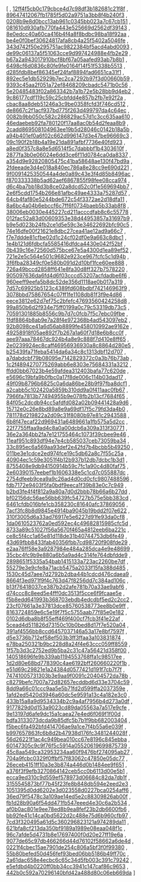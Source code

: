 [
, [12ff4f5cb0c179cbce4d7c98df3b182681c21f8f](https://github.com/apache/qpid-proton/commit/12ff4f5cb0c179cbce4d7c98df3b182681c21f8f)
, [89647412067fb1785f5d02a9751a3bb8f4b240f3](https://github.com/apache/qpid-proton/commit/89647412067fb1785f5d02a9751a3bb8f4b240f3)
, [0208b9e8d0bcc13ab961c0345bb023a7c67cb151](https://github.com/apache/qpid-proton/commit/0208b9e8d0bcc13ab961c0345bb023a7c67cb151)
, [081610d930afb770fa443e525669d2562df39143](https://github.com/apache/qpid-proton/commit/081610d930afb770fa443e525669d2562df39143)
, [8e0edcc40a60ca416b4f4a8f8bdbc98ba18f92aa](https://github.com/apache/qpid-proton/commit/8e0edcc40a60ca416b4f4a8f8bdbc98ba18f92aa)
, [be4e0f0bef30624817afa8cb4a25f5402a5046fe](https://github.com/apache/qpid-proton/commit/be4e0f0bef30624817afa8cb4a25f5402a5046fe)
, [343d742f50e295751ac9822384bf5acd4abd0093](https://github.com/apache/qpid-proton/commit/343d742f50e295751ac9822384bf5acd4abd0093)
, [de99c06137a5f51063cce9d997424988e4fb2e29](https://github.com/apache/qpid-proton/commit/de99c06137a5f51063cce9d997424988e4fb2e29)
, [b67a2a943017910bcf8bf67a05aafed93ab7b8b1](https://github.com/apache/qpid-proton/commit/b67a2a943017910bcf8bf67a05aafed93ab7b8b1)
, [6498cf6d0836c80fe9fe0164f14f51f5338b5513](https://github.com/apache/qpid-proton/commit/6498cf6d0836c80fe9fe0164f14f51f5338b5513)
, [d285fdb8bef86345ef24faf8894fad6651ca31f1](https://github.com/apache/qpid-proton/commit/d285fdb8bef86345ef24faf8894fad6651ca31f1)
, [892ec5e1db52929b7ec2ca7292b97f3d00660b59](https://github.com/apache/qpid-proton/commit/892ec5e1db52929b7ec2ca7292b97f3d00660b59)
, [9393c45aa2f051a72ef8468209cbadc5471b0c56](https://github.com/apache/qpid-proton/commit/9393c45aa2f051a72ef8468209cbadc5471b0c56)
, [5e20485483f02a863342b7a1b72e5b28bb9d4eb2](https://github.com/apache/qpid-proton/commit/5e20485483f02a863342b7a1b72e5b28bb9d4eb2)
, [9c86177cdf119c59c25cbfdd4e857b2fb7e92f2a](https://github.com/apache/qpid-proton/commit/9c86177cdf119c59c25cbfdd4e857b2fb7e92f2a)
, [cbac8aa8deb51246a3c9be0358fcfd3f746cd512](https://github.com/apache/qpid-proton/commit/cbac8aa8deb51246a3c9be0358fcfd3f746cd512)
, [de8667c2f1acf937bd775f263d499797da4c64ec](https://github.com/apache/qpid-proton/commit/de8667c2f1acf937bd775f263d499797da4c64ec)
, [0082b9bb050c582c286829ac57d1c3cc635aa610](https://github.com/apache/qpid-proton/commit/0082b9bb050c582c286829ac57d1c3cc635aa610)
, [46edaebeb92fa780120f17aa8ac0b54d2feaa8b9](https://github.com/apache/qpid-proton/commit/46edaebeb92fa780120f17aa8ac0b54d2feaa8b9)
, [2cadd869508104963ee19b5d28046c0142b18a5b](https://github.com/apache/qpid-proton/commit/2cadd869508104963ee19b5d28046c0142b18a5b)
, [a94b401ef0a6f02c662d996147d3e47be96669c3](https://github.com/apache/qpid-proton/commit/a94b401ef0a6f02c662d996147d3e47be96669c3)
, [09c190f2b18b4a19e21da891afbf7736e40fd923](https://github.com/apache/qpid-proton/commit/09c190f2b18b4a19e21da891afbf7736e40fd923)
, [a8ed0f357c8a8e5d6514f5c7dabbbf1b4303610f](https://github.com/apache/qpid-proton/commit/a8ed0f357c8a8e5d6514f5c7dabbbf1b4303610f)
, [2877fa3b0e06024e6dd3ce6f11d0784ca0da8337](https://github.com/apache/qpid-proton/commit/2877fa3b0e06024e6dd3ce6f11d0784ca0da8337)
, [a354d9e92820805475c41ba58648ae130f47bd9a](https://github.com/apache/qpid-proton/commit/a354d9e92820805475c41ba58648ae130f47bd9a)
, [2fdeeade3d4e018a840ec786a8e28cc9e690d221](https://github.com/apache/qpid-proton/commit/2fdeeade3d4e018a840ec786a8e28cc9e690d221)
, [9f0091425350544a4de0a89c43e3f4d85b8496ac](https://github.com/apache/qpid-proton/commit/9f0091425350544a4de0a89c43e3f4d85b8496ac)
, [f870333338b5ad62aef6867855f98fee08cca974](https://github.com/apache/qpid-proton/commit/f870333338b5ad62aef6867855f98fee08cca974)
, [d6c4ba7bb18d3b8ce02a8dcd52c0f1e569694bb7](https://github.com/apache/qpid-proton/commit/d6c4ba7bb18d3b8ce02a8dcd52c0f1e569694bb7)
, [2e6f5cdd1754b266e81afbc49ae4333a75287d57](https://github.com/apache/qpid-proton/commit/2e6f5cdd1754b266e81afbc49ae4333a75287d57)
, [64cb4faf80e5244bde672c54f3372ae2d18dfa11](https://github.com/apache/qpid-proton/commit/64cb4faf80e5244bde672c54f3372ae2d18dfa11)
, [8a6bc4a04b6ebccf6c7ff6f0734baeb5b33ab8f8](https://github.com/apache/qpid-proton/commit/8a6bc4a04b6ebccf6c7ff6f0734baeb5b33ab8f8)
, [38006eb0030e445227cd211acccdfab8c6c55778](https://github.com/apache/qpid-proton/commit/38006eb0030e445227cd211acccdfab8c6c55778)
, [012fac52a83d00609353e38d44953857a31697b9](https://github.com/apache/qpid-proton/commit/012fac52a83d00609353e38d44953857a31697b9)
, [b9e5d023b24fb2ce1d5e59c3e34622692bfc90c5](https://github.com/apache/qpid-proton/commit/b9e5d023b24fb2ce1d5e59c3e34622692bfc90c5)
, [74e16dfe00f21621e8dbc27cea41ae12ad9a66c7](https://github.com/apache/qpid-proton/commit/74e16dfe00f21621e8dbc27cea41ae12ad9a66c7)
, [f7e7ddde81cfbe02d1c24cf02df0e9a663c8dbc1](https://github.com/apache/qpid-proton/commit/f7e7ddde81cfbe02d1c24cf02df0e9a663c8dbc1)
, [1e4b121d6fdbcfa5585416dfdca4430e042f52bf](https://github.com/apache/qpid-proton/commit/1e4b121d6fdbcfa5585416dfdca4430e042f52bf)
, [0b439c16e72560d575bce67e5a4300d1ea89ef52](https://github.com/apache/qpid-proton/commit/0b439c16e72560d575bce67e5a4300d1ea89ef52)
, [721e2e5c564e501c9682e923ce967fcfc5c1d94b](https://github.com/apache/qpid-proton/commit/721e2e5c564e501c9682e923ce967fcfc5c1d94b)
, [3f6fba28349cf0e580b091d2d10bf1fce60ee888](https://github.com/apache/qpid-proton/commit/3f6fba28349cf0e580b091d2d10bf1fce60ee888)
, [726a49bccd2858ff641e8fa30d8ff327b7578220](https://github.com/apache/qpid-proton/commit/726a49bccd2858ff641e8fa30d8ff327b7578220)
, [905097636da6fd4d6f03cccd53207acfdadbe6f6](https://github.com/apache/qpid-proton/commit/905097636da6fd4d6f03cccd53207acfdadbe6f6)
, [960eeff9eefa5b8dc52de356d1118ae0b017a319](https://github.com/apache/qpid-proton/commit/960eeff9eefa5b8dc52de356d1118ae0b017a319)
, [7d57c69925b5123c4389fd608bdbf742146963f9](https://github.com/apache/qpid-proton/commit/7d57c69925b5123c4389fd608bdbf742146963f9)
, [3078bbd75867654c07ff1fe1108db81f3f9e4d86](https://github.com/apache/qpid-proton/commit/3078bbd75867654c07ff1fe1108db81f3f9e4d86)
, [eece3812e62d7ef75c2bfefc47693560424258d8](https://github.com/apache/qpid-proton/commit/eece3812e62d7ef75c2bfefc47693560424258d8)
, [99a850b6d2f934e75ff0199a0c79c53319db73c5](https://github.com/apache/qpid-proton/commit/99a850b6d2f934e75ff0199a0c79c53319db73c5)
, [70591301885b8556c9b7d7c0fcb7f5c7ebc09fbe](https://github.com/apache/qpid-proton/commit/70591301885b8556c9b7d7c0fcb7f5c7ebc09fbe)
, [1fdf8864b8ab9e7a28f4e972368b4ad543097eb2](https://github.com/apache/qpid-proton/commit/1fdf8864b8ab9e7a28f4e972368b4ad543097eb2)
, [92b8098ce41a6d56ab8899fe458010992ae9162e](https://github.com/apache/qpid-proton/commit/92b8098ce41a6d56ab8899fe458010992ae9162e)
, [49258918f05ae892f7b267a1a60f7d18e6b8cc0f](https://github.com/apache/qpid-proton/commit/49258918f05ae892f7b267a1a60f7d18e6b8cc0f)
, [aee97aaa78467dc924b4a8e9c888f7d410e8ff65](https://github.com/apache/qpid-proton/commit/aee97aaa78467dc924b4a8e9c888f7d410e8ff65)
, [2e0239924ec8caff46956936930a8c8864d280e5](https://github.com/apache/qpid-proton/commit/2e0239924ec8caff46956936930a8c8864d280e5)
, [b25439fa71feba5414da6a34c8c1313dbf12d707](https://github.com/apache/qpid-proton/commit/b25439fa71feba5414da6a34c8c1313dbf12d707)
, [a7dabdcbf79b08095e7142829372c0a3b76b73ab](https://github.com/apache/qpid-proton/commit/a7dabdcbf79b08095e7142829372c0a3b76b73ab)
, [1c2f4894270775269abb6e8303e75684331a3212](https://github.com/apache/qpid-proton/commit/1c2f4894270775269abb6e8303e75684331a3212)
, [ffdd0bb67023b4e59afdea312403bafa77c620de](https://github.com/apache/qpid-proton/commit/ffdd0bb67023b4e59afdea312403bafa77c620de)
, [e5696c19bfa9b0fbc0a17f8de006c114b03dad17](https://github.com/apache/qpid-proton/commit/e5696c19bfa9b0fbc0a17f8de006c114b03dad17)
, [49f09b8796b6825c0a6da86be28b9f97fba8dcf1](https://github.com/apache/qpid-proton/commit/49f09b8796b6825c0a6da86be28b9f97fba8dcf1)
, [a2cabb5c102420a5859b310dd9a0f411aac0fb67](https://github.com/apache/qpid-proton/commit/a2cabb5c102420a5859b310dd9a0f411aac0fb67)
, [7966fa7813b77494955b9e078fb2b13cf7684f65](https://github.com/apache/qpid-proton/commit/7966fa7813b77494955b9e078fb2b13cf7684f65)
, [84f05c2dcdb94cc5afdfd082a02b09441428a9d6](https://github.com/apache/qpid-proton/commit/84f05c2dcdb94cc5afdfd082a02b09441428a9d6)
, [15712e0c26e8bd89a8e9a69df17f5c79fd3da4b0](https://github.com/apache/qpid-proton/commit/15712e0c26e8bd89a8e9a69df17f5c79fd3da4b0)
, [781178d219822a2d09c31f8080b97e81c2943588](https://github.com/apache/qpid-proton/commit/781178d219822a2d09c31f8080b97e81c2943588)
, [6b8f47ecaf22d969431a6489661a1fb575a5d2cc](https://github.com/apache/qpid-proton/commit/6b8f47ecaf22d969431a6489661a1fb575a5d2cc)
, [22f7755ffaa9ad4c8a0a00dcb6a309a313f30771](https://github.com/apache/qpid-proton/commit/22f7755ffaa9ad4c8a0a00dcb6a309a313f30771)
, [36e2a364bb2fa7e121755464c1073f39cbee9e46](https://github.com/apache/qpid-proton/commit/36e2a364bb2fa7e121755464c1073f39cbee9e46)
, [11eaf951c893df94e7e4cb585037ceb73059ba34](https://github.com/apache/qpid-proton/commit/11eaf951c893df94e7e4cb585037ceb73059ba34)
, [33c895ec6a569aa93def2e42fd7b4bcbb5b49250](https://github.com/apache/qpid-proton/commit/33c895ec6a569aa93def2e42fd7b4bcbb5b49250)
, [011be3e1cdce2ed974fce19c5db62a8c7f55c25a](https://github.com/apache/qpid-proton/commit/011be3e1cdce2ed974fce19c5db62a8c7f55c25a)
, [40904ec1c59e3051f4b12b937b12db7dcbc1b3d1](https://github.com/apache/qpid-proton/commit/40904ec1c59e3051f4b12b937b12db7dcbc1b3d1)
, [8755408e9db94150914b59c7fc1a90c4d80faf75](https://github.com/apache/qpid-proton/commit/8755408e9db94150914b59c7fc1a90c4d80faf75)
, [2e60390157eebef1b1606338e5c1cd7c055887dc](https://github.com/apache/qpid-proton/commit/2e60390157eebef1b1606338e5c1cd7c055887dc)
, [2754dfeeb9cea9a9c26ad4d0cd0cfc9807488596](https://github.com/apache/qpid-proton/commit/2754dfeeb9cea9a9c26ad4d0cd0cfc9807488596)
, [fdb7172e9403f5fa0bdf9eeca1f39b83e0c7c949](https://github.com/apache/qpid-proton/commit/fdb7172e9403f5fa0bdf9eeca1f39b83e0c7c949)
, [b2bd3fe4f4f812a9a80a7d0d2bbb78b66a6b27dd](https://github.com/apache/qpid-proton/commit/b2bd3fe4f4f812a9a80a7d0d2bbb78b66a6b27dd)
, [bf02156dc56ae56bb639fc54727b575e5bb383cd](https://github.com/apache/qpid-proton/commit/bf02156dc56ae56bb639fc54727b575e5bb383cd)
, [6461cfdb016bfe1cb358230c81640afc37869056](https://github.com/apache/qpid-proton/commit/6461cfdb016bfe1cb358230c81640afc37869056)
, [7acf3fc8b8d9845e4914ba9045b19bdd2f07e622](https://github.com/apache/qpid-proton/commit/7acf3fc8b8d9845e4914ba9045b19bdd2f07e622)
, [310f3005d6a33ad76917e5e6227d91fe93da0cf8](https://github.com/apache/qpid-proton/commit/310f3005d6a33ad76917e5e6227d91fe93da0cf8)
, [1da0610523762a0ed592ec4c49682815985cfc5d](https://github.com/apache/qpid-proton/commit/1da0610523762a0ed592ec4c49682815985cfc5d)
, [8733a89c51027f56a5670f465a4812eeb6ba221c](https://github.com/apache/qpid-proton/commit/8733a89c51027f56a5670f465a4812eeb6ba221c)
, [ce8c5f4cc1a65e81d118de31b40744753db6fe49](https://github.com/apache/qpid-proton/commit/ce8c5f4cc1a65e81d118de31b40744753db6fe49)
, [43d69fbb8433fab40356fbb7cd98720f908fde29](https://github.com/apache/qpid-proton/commit/43d69fbb8433fab40356fbb7cd98720f908fde29)
, [e2aa76ff58e3a9287984e484a285dca4e9e48699](https://github.com/apache/qpid-proton/commit/e2aa76ff58e3a9287984e484a285dca4e9e48699)
, [35cbc4fc9b9e880a6b5a9ad4c314fe764dbfdde9](https://github.com/apache/qpid-proton/commit/35cbc4fc9b9e880a6b5a9ad4c314fe764dbfdde9)
, [2898651f5335a54bab1415133a723ac2260be7df](https://github.com/apache/qpid-proton/commit/2898651f5335a54bab1415133a723ac2260be7df)
, [55279e3e9cfe8a71acb5475a2033f15fa388d485](https://github.com/apache/qpid-proton/commit/55279e3e9cfe8a71acb5475a2033f15fa388d485)
, [1530c45d7aee7d2792b2dba44b1cdcd476cdaea9](https://github.com/apache/qpid-proton/commit/1530c45d7aee7d2792b2dba44b1cdcd476cdaea9)
, [8664f3ed971f9f4c763d47f8256dd7c384ad106c](https://github.com/apache/qpid-proton/commit/8664f3ed971f9f4c763d47f8256dd7c384ad106c)
, [b13f76418037ce387b2d2afe781b70a33ae9abf6](https://github.com/apache/qpid-proton/commit/b13f76418037ce387b2d2afe781b70a33ae9abf6)
, [d74ccc8c8eed5e4fff0dc3513f5cce6f9fcaae5e](https://github.com/apache/qpid-proton/commit/d74ccc8c8eed5e4fff0dc3513f5cce6f9fcaae5e)
, [f5b8edd641993b368703ebdb4edcdbf5ed2c2cc2](https://github.com/apache/qpid-proton/commit/f5b8edd641993b368703ebdb4edcdbf5ed2c2cc2)
, [23cf07661a3e37813dce85760538773ee8b0e9ff](https://github.com/apache/qpid-proton/commit/23cf07661a3e37813dce85760538773ee8b0e9ff)
, [8163724859e6c5e19f7f5c5755aab77f85e0e182](https://github.com/apache/qpid-proton/commit/8163724859e6c5e19f7f5c5755aab77f85e0e182)
, [0102d6dba8b8f55eff469f400cf7fcb3f41e22af](https://github.com/apache/qpid-proton/commit/0102d6dba8b8f55eff469f400cf7fcb3f41e22af)
, [5cead4d511826d73150c10b0bed8d17f7e520a04](https://github.com/apache/qpid-proton/commit/5cead4d511826d73150c10b0bed8d17f7e520a04)
, [391af4556bb8ccd6457037146a53a17e8bf7597f](https://github.com/apache/qpid-proton/commit/391af4556bb8ccd6457037146a53a17e8bf7597f)
, [d5e3736b712ef58ef503b3ff3ffaa3a103831874](https://github.com/apache/qpid-proton/commit/d5e3736b712ef58ef503b3ff3ffaa3a103831874)
, [e78ba250321b9bc228d8a24f4e63ccc059ff8559](https://github.com/apache/qpid-proton/commit/e78ba250321b9bc228d8a24f4e63ccc059ff8559)
, [1f57b3d3c2752ed9b5ba2c31c47a56421d358f00](https://github.com/apache/qpid-proton/commit/1f57b3d3c2752ed9b5ba2c31c47a56421d358f00)
, [140518696fe9b339ab1194553768ffa1c98517ee](https://github.com/apache/qpid-proton/commit/140518696fe9b339ab1194553768ffa1c98517ee)
, [1d2d80e68bd778390c4ae6192bff260660220f1b](https://github.com/apache/qpid-proton/commit/1d2d80e68bd778390c4ae6192bff260660220f1b)
, [e51d69c29821e1a24384d0577421d191f7cb7f7f](https://github.com/apache/qpid-proton/commit/e51d69c29821e1a24384d0577421d191f7cb7f7f)
, [74741005731303b3e9aa9f0091c20404572da78b](https://github.com/apache/qpid-proton/commit/74741005731303b3e9aa9f0091c20404572da78b)
, [c8279befc7007a72d82657ecddbd6d33e3704c59](https://github.com/apache/qpid-proton/commit/c8279befc7007a72d82657ecddbd6d33e3704c59)
, [8dd9a66c01ccc9aa5e5b71fd2d599ffa2037359e](https://github.com/apache/qpid-proton/commit/8dd9a66c01ccc9aa5e5b71fd2d599ffa2037359e)
, [1afd2ed5420d3946a60dc5e9591a13c4a182e3c0](https://github.com/apache/qpid-proton/commit/1afd2ed5420d3946a60dc5e9591a13c4a182e3c0)
, [433b15a8a9d9534334b2c9a4af7956b4d273a0df](https://github.com/apache/qpid-proton/commit/433b15a8a9d9534334b2c9a4af7956b4d273a0df)
, [9177829d0d153a9023cd89da05563a7a517e9cfe](https://github.com/apache/qpid-proton/commit/9177829d0d153a9023cd89da05563a7a517e9cfe)
, [9e13197d6afe9dc15a1caea27e4ed6f069f1f00d](https://github.com/apache/qpid-proton/commit/9e13197d6afe9dc15a1caea27e4ed6f069f1f00d)
, [bdfa3133073dcda9b85dfc5b7b1f9bb682003404](https://github.com/apache/qpid-proton/commit/bdfa3133073dcda9b85dfc5b7b1f9bb682003404)
, [f5bec6fa492bfd414706ae9a1ce7f4b55a6e039f](https://github.com/apache/qpid-proton/commit/f5bec6fa492bfd414706ae9a1ce7f4b55a6e039f)
, [b997657863fc6b8d2b47938d176fc3481244028f](https://github.com/apache/qpid-proton/commit/b997657863fc6b8d2b47938d176fc3481244028f)
, [56d26221f1ac4c949bea010cc67e8196c845ebba](https://github.com/apache/qpid-proton/commit/56d26221f1ac4c949bea010cc67e8196c845ebba)
, [60147305c9c9f76f5c5914a05520619699875739](https://github.com/apache/qpid-proton/commit/60147305c9c9f76f5c5914a05520619699875739)
, [45c8aa549ca32953234aa60f9476bf274095ab27](https://github.com/apache/qpid-proton/commit/45c8aa549ca32953234aa60f9476bf274095ab27)
, [704a9fcbc0329f0ffbf57f83062c47850e05dc77](https://github.com/apache/qpid-proton/commit/704a9fcbc0329f0ffbf57f83062c47850e05dc77)
, [26eceb4151ff10a3e3b874a446d0b1484ee9f651](https://github.com/apache/qpid-proton/commit/26eceb4151ff10a3e3b874a446d0b1484ee9f651)
, [a376f3f9efb3270864142ceb5cc0b6113d00e5b1](https://github.com/apache/qpid-proton/commit/a376f3f9efb3270864142ceb5cc0b6113d00e5b1)
, [ecca9ed310c9d559ef578973d06684c82da7db1f](https://github.com/apache/qpid-proton/commit/ecca9ed310c9d559ef578973d06684c82da7db1f)
, [3155545873bf77b45f23fe8b848db594e2eed2e3](https://github.com/apache/qpid-proton/commit/3155545873bf77b45f23fe8b848db594e2eed2e3)
, [1051395d0dd6202e3d023558d0227bca0254aff6](https://github.com/apache/qpid-proton/commit/1051395d0dd6202e3d023558d0227bca0254aff6)
, [36ed79f5478c3a109ae14ed5e2c88309826ab00f](https://github.com/apache/qpid-proton/commit/36ed79f5478c3a109ae14ed5e2c88309826ab00f)
, [fb1d28b90a6f54dd471fb547eeed4e30c6a2b534](https://github.com/apache/qpid-proton/commit/fb1d28b90a6f54dd471fb547eeed4e30c6a2b534)
, [af0b0ac801e9ee78ed8b9ea8fef23b2db6600fb6](https://github.com/apache/qpid-proton/commit/af0b0ac801e9ee78ed8b9ea8fef23b2db6600fb6)
, [bb92fe41c14ca0bd5622d2c488e75d6b960cfb97](https://github.com/apache/qpid-proton/commit/bb92fe41c14ca0bd5622d2c488e75d6b960cfb97)
, [7cd3f320495a61d5c360296823121a974289da11](https://github.com/apache/qpid-proton/commit/7cd3f320495a61d5c360296823121a974289da11)
, [621bfa8cf213da350bf9189a1989e08eaa048f1c](https://github.com/apache/qpid-proton/commit/621bfa8cf213da350bf9189a1989e08eaa048f1c)
, [96c7afde5d4731b8e17697400f0d20e27ff19e6a](https://github.com/apache/qpid-proton/commit/96c7afde5d4731b8e17697400f0d20e27ff19e6a)
, [9077de65c97db466266d44d76102f58662a6de4d](https://github.com/apache/qpid-proton/commit/9077de65c97db466266d44d76102f58662a6de4d)
, [0221f4cbec15ae7901de254c806a5bf3f0f99380](https://github.com/apache/qpid-proton/commit/0221f4cbec15ae7901de254c806a5bf3f0f99380)
, [55b80befed50d456fef93bed06bb5186b49ff70c](https://github.com/apache/qpid-proton/commit/55b80befed50d456fef93bed06bb5186b49ff70c)
, [2a61dac658e4ecbc6c65c34d5fb003c391c79242](https://github.com/apache/qpid-proton/commit/2a61dac658e4ecbc6c65c34d5fb003c391c79242)
, [e5efdbd4b0220ff0bb34cc3941c147caf86c9653](https://github.com/apache/qpid-proton/commit/e5efdbd4b0220ff0bb34cc3941c147caf86c9653)
, [442b0c592a70296140bfd42a488d80c06eb669da](https://github.com/apache/qpid-proton/commit/442b0c592a70296140bfd42a488d80c06eb669da)
]